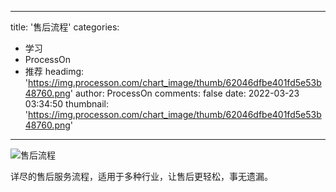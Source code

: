 
---
title: '售后流程'
categories: 
 - 学习
 - ProcessOn
 - 推荐
headimg: 'https://img.processon.com/chart_image/thumb/62046dfbe401fd5e53b48760.png'
author: ProcessOn
comments: false
date: 2022-03-23 03:34:50
thumbnail: 'https://img.processon.com/chart_image/thumb/62046dfbe401fd5e53b48760.png'
---

<div>   
<img class="thumb" alt="售后流程" src="https://img.processon.com/chart_image/thumb/62046dfbe401fd5e53b48760.png" referrerpolicy="no-referrer">
<p>详尽的售后服务流程，适用于多种行业，让售后更轻松，事无遗漏。</p>  
</div>
            